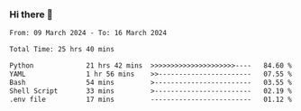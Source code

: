 ### Hi there 👋

<!--
**ututono/ututono** is a ✨ _special_ ✨ repository because its `README.md` (this file) appears on your GitHub profile.

Here are some ideas to get you started:

- 🔭 I’m currently working on ...
- 🌱 I’m currently learning ...
- 👯 I’m looking to collaborate on ...
- 🤔 I’m looking for help with ...
- 💬 Ask me about ...
- 📫 How to reach me: ...
- 😄 Pronouns: ...
- ⚡ Fun fact: ...
-->



<!--START_SECTION:waka-->

```txt
From: 09 March 2024 - To: 16 March 2024

Total Time: 25 hrs 40 mins

Python             21 hrs 42 mins  >>>>>>>>>>>>>>>>>>>>>----   84.60 %
YAML               1 hr 56 mins    >>-----------------------   07.55 %
Bash               54 mins         >------------------------   03.55 %
Shell Script       33 mins         >------------------------   02.19 %
.env file          17 mins         -------------------------   01.12 %
```

<!--END_SECTION:waka-->
